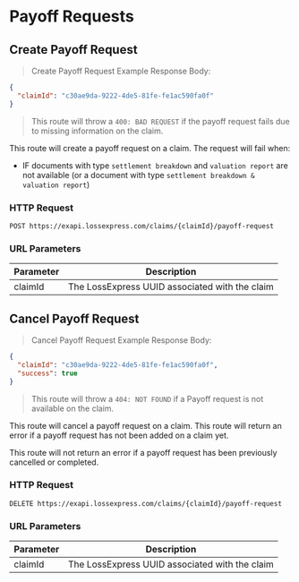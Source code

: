 # Payoff Requests

## Create Payoff Request

> Create Payoff Request Example Response Body:

```json
{
  "claimId": "c30ae9da-9222-4de5-81fe-fe1ac590fa0f"
}
```

> This route will throw a `400: BAD REQUEST` if the payoff request fails due to missing information on the claim.

This route will create a payoff request on a claim. The request will fail when:

- IF documents with type `settlement breakdown` and `valuation report` are not available (or a document with type `settlement breakdown & valuation report`)

### HTTP Request

`POST https://exapi.lossexpress.com/claims/{claimId}/payoff-request`

### URL Parameters

Parameter | Description
--------- | -----------
claimId | The LossExpress UUID associated with the claim

## Cancel Payoff Request

> Cancel Payoff Request Example Response Body:

```json
{
  "claimId": "c30ae9da-9222-4de5-81fe-fe1ac590fa0f",
  "success": true
}
```

> This route will throw a `404: NOT FOUND` if a Payoff request is not available on the claim.

This route will cancel a payoff request on a claim. This route will return an error if a payoff request has not been added on a claim yet.

This route will not return an error if a payoff request has been previously cancelled or completed.

### HTTP Request

`DELETE https://exapi.lossexpress.com/claims/{claimId}/payoff-request`

### URL Parameters

Parameter | Description
--------- | -----------
claimId | The LossExpress UUID associated with the claim
